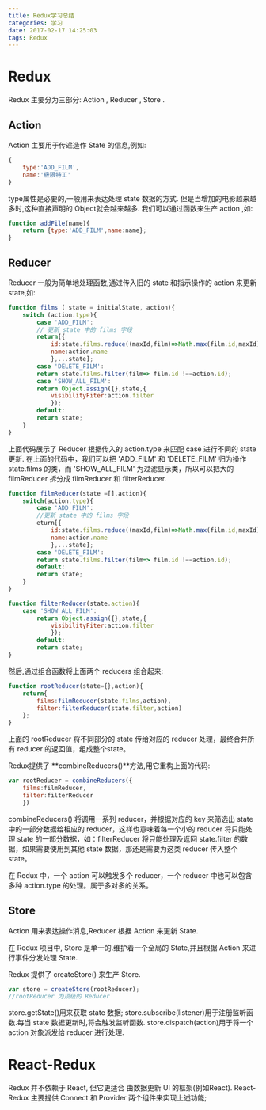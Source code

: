 ```yaml
---
title: Redux学习总结
categories: 学习
date: 2017-02-17 14:25:03
tags: Redux
---
```


<!--more-->
# Redux

Redux 主要分为三部分: Action , Reducer , Store .

## Action
Action 主要用于传递造作 State 的信息,例如:
```js
{
    type:'ADD_FILM',
    name:'极限特工'
}
```
type属性是必要的,一般用来表达处理 state 数据的方式.
但是当增加的电影越来越多时,这种直接声明的 Object就会越来越多.
我们可以通过函数来生产 action ,如:
```js
function addFile(name){
    return {type:'ADD_FILM',name:name};
}
```


## Reducer
Reducer 一般为简单地处理函数,通过传入旧的 state 和指示操作的 action 来更新 state,如:
```js
function films ( state = initialState, action){
    switch (action.type){
        case 'ADD_FILM':
        // 更新 state 中的 films 字段
        return[{
            id:state.films.reduce((maxId,film)=>Math.max(film.id,maxId),-1)+1,
            name:action.name
            },...state];
        case 'DELETE_FILM':
        return state.films.filter(film=> film.id !==action.id);
        case 'SHOW_ALL_FILM':
        return Object.assign({},state,{
            visibilityFiter:action.filter
            });
        default:
        return state;
    }
}
```
上面代码展示了 Reducer 根据传入的 action.type 来匹配 case 进行不同的 state 更新.
在上面的代码中，我们可以把 'ADD_FILM' 和 'DELETE_FILM' 归为操作 state.films 的类，而 'SHOW_ALL_FILM' 为过滤显示类，所以可以把大的 filmReducer 拆分成 filmReducer 和 filterReducer.
```js
function filmReducer(state =[],action){
    switch(action.type){
        case 'ADD_FILM':
        //更新 state 中的 films 字段
        eturn[{
            id:state.films.reduce((maxId,film)=>Math.max(film.id,maxId),-1)+1,
            name:action.name
            },...state];
        case 'DELETE_FILM':
        return state.films.filter(film=> film.id !==action.id);
        default:
        return state;
    }
}

function filterReducer(state.action){
    case 'SHOW_ALL_FILM':
        return Object.assign({},state,{
            visibilityFiter:action.filter
            });
        default:
        return state;
}
```
然后,通过组合函数将上面两个 reducers 组合起来:
```js
function rootReducer(state={},action){
    return{
        films:filmReducer(state.films,action),
        filter:filterReducer(state.filter,action)
    };
}
```
上面的 rootReducer 将不同部分的 state 传给对应的 reducer 处理，最终合并所有 reducer 的返回值，组成整个state。

Redux提供了 **combineReducers()**方法,用它重构上面的代码:
```js
var rootReducer = combineReducers({
    films:filmReducer,
    filter:filterReducer
    })
```
combineReducers() 将调用一系列 reducer，并根据对应的 key 来筛选出 state 中的一部分数据给相应的 reducer，这样也意味着每一个小的 reducer 将只能处理 state 的一部分数据，如：filterReducer 将只能处理及返回 state.filter 的数据，如果需要使用到其他 state 数据，那还是需要为这类 reducer 传入整个 state。

在 Redux 中，一个 action 可以触发多个 reducer，一个 reducer 中也可以包含多种 action.type 的处理。属于多对多的关系。

## Store
Action 用来表达操作消息,Reducer 根据 Action 来更新 State.

在 Redux 项目中, Store 是单一的.维护着一个全局的 State,并且根据 Action 来进行事件分发处理 State.

Redux 提供了 createStore() 来生产 Store.
```js
var store = createStore(rootReducer);
//rootReducer 为顶级的 Reducer
```

store.getState()用来获取 state 数据;
store.subscribe(listener)用于注册监听函数.每当 state 数据更新时,将会触发监听函数.
store.dispatch(action)用于将一个 action 对象派发给 reducer 进行处理.

# React-Redux
Redux 并不依赖于 React, 但它更适合 由数据更新 UI 的框架(例如React).
React-Redux 主要提供 Connect 和 Provider 两个组件来实现上述功能;

